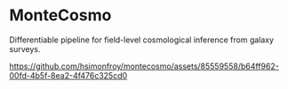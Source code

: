 # MonteCosmo
Differentiable pipeline for field-level cosmological inference from galaxy surveys.

https://github.com/hsimonfroy/montecosmo/assets/85559558/b64ff962-00fd-4b5f-8ea2-4f476c325cd0

